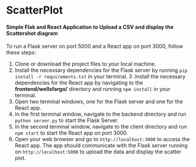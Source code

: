 # ScatterPlot
#### **Simple Flak and React Application to Upload a CSV and display the Scattershot diagram**

To run a Flask server on port 5000 and a React app on port 3000, follow these steps:

1. Clone or download the project files to your local machine.
2. Install the necessary dependencies for the Flask server by running `pip install -r requirements.txt` in your terminal.
3 .Install the necessary dependencies for the React app by navigating to the **frontend/wellsfargo/** directory and running `npm install` in your terminal.
4. Open two terminal windows, one for the Flask server and one for the React app.
5. In the first terminal window, navigate to the backend directory and run `python server.py` to start the Flask Server.
6. In the second terminal window, navigate to the client directory and run `npm start` to start the React app on port 3000.
7. Open your web browser and go to `http://localhost:3000` to access the React app. The app should communicate with the Flask server running on `http://localhost:5000` to upload the data and display the scatter plot.
